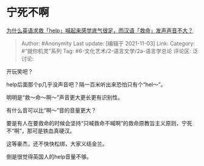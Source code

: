 # 宁死不啊
[为什么英语求救「help」喊起来感觉底气很足，而汉语「救命」发声声音不大？](https://www.zhihu.com/question/495844257/answer/2203900010)

> Author: #Anonymity
> Last update: [编辑于 2021-11-03]
> Link:
> Category: #“就你机灵”系列
> Tag: #6-文化艺术/2-语言文学/2a-语言学总论
> 评论区:
> 泛讨论:

开玩笑吧？

help后面那个p几乎没声音吧？隔一百米听出来恐怕只有个“hel～”。

明明是“救～命～啊～”声音更大更长更有识别性。

有什么音可以比“啊～”音的音量更大？

要是有人在要救命的时候会坚持“只喊救命不喊啊”的救命原教旨主义原则，宁死不“啊”，那可是铁血真硬汉。

这等豪杰，还不快快松绑，大家义结金兰。

倒是很觉得英国人的help音量不够。
